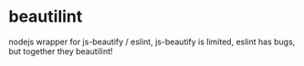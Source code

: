 # beautilint
nodejs wrapper for js-beautify / eslint, js-beautify is limited, eslint has bugs, but together they beautilint!
